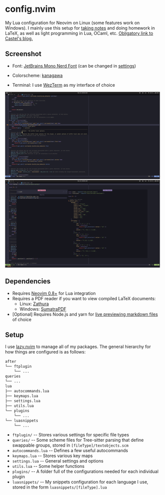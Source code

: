 # config.nvim

My Lua configuration for Neovim on Linux (some features work on Windows). I
mainly use this setup for [taking notes](https://github.com/kylechui/latex) and
doing homework in LaTeX, as well as light programming in Lua, OCaml, etc.
[Obligatory link to Castel's blog.](https://castel.dev/post/lecture-notes-1/)

## Screenshot

- Font:
  [JetBrains Mono Nerd Font](https://github.com/ryanoasis/nerd-fonts/tree/master/patched-fonts/JetBrainsMono/Ligatures)
  (can be changed in
  [settings](https://github.com/kylechui/config.nvim/blob/f8ed82242dd8b55271ea2f3b453d15b9be8d5df9/lua/settings.lua#L13))

- Colorscheme: [kanagawa](https://github.com/rebelot/kanagawa.nvim)

- Terminal: I use [WezTerm](https://github.com/wez/wezterm) as my interface of
  choice

![nvim](./screenshot.png) ![nvim](./screenshot2.png)

## Dependencies

- Requires [Neovim 0.8+](https://github.com/neovim/neovim/releases) for Lua
  integration
- Requires a PDF reader if you want to view compiled LaTeX documents:
  - Linux: [Zathura](https://pwmt.org/projects/zathura/)
  - Windows:
    [SumatraPDF](https://www.sumatrapdfreader.org/download-free-pdf-viewer)
- \[Optional] Requires Node.js and yarn for
  [live previewing markdown files](https://github.com/iamcco/markdown-preview.nvim)
  of choice

## Setup

I use [lazy.nvim](https://github.com/folke/lazy.nvim) to manage all of my
packages. The general hierarchy for how things are configured is as follows:

    after
    └── ftplugin
        └── ...
    queries
    └── ...
    lua
    ├── autocommands.lua
    ├── keymaps.lua
    ├── settings.lua
    ├── utils.lua
    └── plugins
        └── ...
    └── luasnippets
        └── ...

- `ftplugin/` -- Stores various settings for specific file types
- `queries/` -- Some scheme files for Tree-sitter parsing that define swappable
  groups, stored in `[fileType]/textobjects.scm`
- `autocommands.lua` -- Defines a few useful autocommands
- `keymaps.lua` -- Stores various key maps
- `settings.lua` -- General settings and options
- `utils.lua` -- Some helper functions
- `plugins/` -- A folder full of the configurations needed for each individual
  plugin
- `luasnippets/` -- My snippets configuration for each language I use, stored in
  the form `luasnippets/[fileType].lua`
